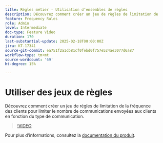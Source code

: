 ```yaml
---
title: Règles métier - Utilisation d’ensembles de règles
description: Découvrez comment créer un jeu de règles de limitation de la fréquence des clients pour limiter le nombre de communications envoyées aux clients en fonction du type de communication dans Adobe Journey Optimizer (AJO).
feature: Frequency Rules
role: Admin
level: Intermediate
doc-type: Feature Video
duration: 170
last-substantial-update: 2025-02-18T00:00:00Z
jira: KT-17341
source-git-commit: ea751f2a1cb81cf0febd0f757e524ae3077d6a87
workflow-type: tm+mt
source-wordcount: '69'
ht-degree: 15%

---
```



# Utiliser des jeux de règles

Découvrez comment créer un jeu de règles de limitation de la fréquence des clients pour limiter le nombre de communications envoyées aux clients en fonction du type de communication.

>[!VIDEO](https://video.tv.adobe.com/v/3435531/?learn=on&enablevpops)

Pour plus d’informations, consultez la [documentation du produit](https://experienceleague.adobe.com/en/docs/journey-optimizer/using/configuration/rule-sets).
